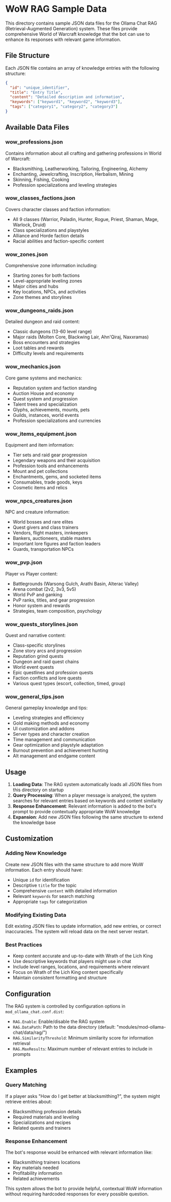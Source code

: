 # WoW RAG Sample Data

This directory contains sample JSON data files for the Ollama Chat RAG (Retrieval-Augmented Generation) system. These files provide comprehensive World of Warcraft knowledge that the bot can use to enhance its responses with relevant game information.

## File Structure

Each JSON file contains an array of knowledge entries with the following structure:
```json
{
  "id": "unique_identifier",
  "title": "Entry Title",
  "content": "Detailed description and information",
  "keywords": ["keyword1", "keyword2", "keyword3"],
  "tags": ["category1", "category2", "category3"]
}
```

## Available Data Files

### wow_professions.json
Contains information about all crafting and gathering professions in World of Warcraft:
- Blacksmithing, Leatherworking, Tailoring, Engineering, Alchemy
- Enchanting, Jewelcrafting, Inscription, Herbalism, Mining
- Skinning, Fishing, Cooking
- Profession specializations and leveling strategies

### wow_classes_factions.json
Covers character classes and faction information:
- All 9 classes (Warrior, Paladin, Hunter, Rogue, Priest, Shaman, Mage, Warlock, Druid)
- Class specializations and playstyles
- Alliance and Horde faction details
- Racial abilities and faction-specific content

### wow_zones.json
Comprehensive zone information including:
- Starting zones for both factions
- Level-appropriate leveling zones
- Major cities and hubs
- Key locations, NPCs, and activities
- Zone themes and storylines

### wow_dungeons_raids.json
Detailed dungeon and raid content:
- Classic dungeons (13-60 level range)
- Major raids (Molten Core, Blackwing Lair, Ahn'Qiraj, Naxxramas)
- Boss encounters and strategies
- Loot tables and rewards
- Difficulty levels and requirements

### wow_mechanics.json
Core game systems and mechanics:
- Reputation system and faction standing
- Auction House and economy
- Quest system and progression
- Talent trees and specialization
- Glyphs, achievements, mounts, pets
- Guilds, instances, world events
- Profession specializations and currencies

### wow_items_equipment.json
Equipment and item information:
- Tier sets and raid gear progression
- Legendary weapons and their acquisition
- Profession tools and enhancements
- Mount and pet collections
- Enchantments, gems, and socketed items
- Consumables, trade goods, keys
- Cosmetic items and relics

### wow_npcs_creatures.json
NPC and creature information:
- World bosses and rare elites
- Quest givers and class trainers
- Vendors, flight masters, innkeepers
- Bankers, auctioneers, stable masters
- Important lore figures and faction leaders
- Guards, transportation NPCs

### wow_pvp.json
Player vs Player content:
- Battlegrounds (Warsong Gulch, Arathi Basin, Alterac Valley)
- Arena combat (2v2, 3v3, 5v5)
- World PvP and ganking
- PvP ranks, titles, and gear progression
- Honor system and rewards
- Strategies, team composition, psychology

### wow_quests_storylines.json
Quest and narrative content:
- Class-specific storylines
- Zone story arcs and progression
- Reputation grind quests
- Dungeon and raid quest chains
- World event quests
- Epic questlines and profession quests
- Faction conflicts and lore quests
- Various quest types (escort, collection, timed, group)

### wow_general_tips.json
General gameplay knowledge and tips:
- Leveling strategies and efficiency
- Gold making methods and economy
- UI customization and addons
- Server types and character creation
- Time management and communication
- Gear optimization and playstyle adaptation
- Burnout prevention and achievement hunting
- Alt management and endgame content

## Usage

1. **Loading Data**: The RAG system automatically loads all JSON files from this directory on startup
2. **Query Processing**: When a player message is analyzed, the system searches for relevant entries based on keywords and content similarity
3. **Response Enhancement**: Relevant information is added to the bot's prompt to provide contextually appropriate WoW knowledge
4. **Expansion**: Add new JSON files following the same structure to extend the knowledge base

## Customization

### Adding New Knowledge
Create new JSON files with the same structure to add more WoW information. Each entry should have:
- Unique `id` for identification
- Descriptive `title` for the topic
- Comprehensive `content` with detailed information
- Relevant `keywords` for search matching
- Appropriate `tags` for categorization

### Modifying Existing Data
Edit existing JSON files to update information, add new entries, or correct inaccuracies. The system will reload data on the next server restart.

### Best Practices
- Keep content accurate and up-to-date with Wrath of the Lich King
- Use descriptive keywords that players might use in chat
- Include level ranges, locations, and requirements where relevant
- Focus on Wrath of the Lich King content specifically
- Maintain consistent formatting and structure

## Configuration

The RAG system is controlled by configuration options in `mod_ollama_chat.conf.dist`:
- `RAG.Enable`: Enable/disable the RAG system
- `RAG.DataPath`: Path to the data directory (default: "modules/mod-ollama-chat/data/rag/")
- `RAG.SimilarityThreshold`: Minimum similarity score for information retrieval
- `RAG.MaxResults`: Maximum number of relevant entries to include in prompts

## Examples

### Query Matching
If a player asks "How do I get better at blacksmithing?", the system might retrieve entries about:
- Blacksmithing profession details
- Required materials and leveling
- Specializations and recipes
- Related quests and trainers

### Response Enhancement
The bot's response would be enhanced with relevant information like:
- Blacksmithing trainers locations
- Key materials needed
- Profitability information
- Related achievements

This system allows the bot to provide helpful, contextual WoW information without requiring hardcoded responses for every possible question.